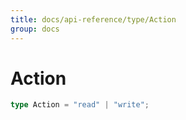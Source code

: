 ```yaml
---
title: docs/api-reference/type/Action
group: docs
---
```


# Action

```ts
type Action = "read" | "write";
```


